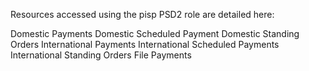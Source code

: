 Resources accessed using the pisp PSD2 role are detailed here:

Domestic Payments
Domestic Scheduled Payment
Domestic Standing Orders
International Payments
International Scheduled Payments
International Standing Orders
File Payments